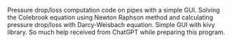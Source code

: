  Pressure drop/loss computation code on pipes with a simple GUI. 
 Solving the Colebrook equation using Newton Raphson method and calculating pressure drop/loss with Darcy-Weisbach equation.
 Simple GUI with kivy library.
 So much help received from ChatGPT while preparing this program. 
